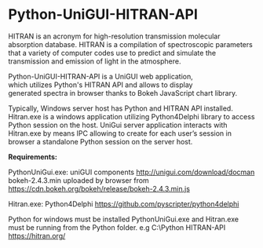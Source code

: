 # Python-UniGUI-HITRAN-API

HITRAN is an acronym for high-resolution transmission molecular absorption database. 
HITRAN is a compilation of spectroscopic parameters that a variety of computer codes use to predict 
and simulate the transmission and emission of light in the atmosphere.

Python-UniGUI-HITRAN-API is a UniGUI web application,  
which utilizes Python's HITRAN API and allows to display  
generated spectra in browser thanks to Bokeh JavaScript chart library. 

Typically, Windows server host has Python and HITRAN API installed.  
Hitran.exe is a windows application utilizing Python4Delphi library to access Python session on the host. 
UniGui server application interacts with Hitran.exe by means IPC allowing to create for each 
user’s session in browser a standalone Python session on the server host. 


<b>Requirements:</b>

PythonUniGui.exe:
uniGUI components  http://unigui.com/download/docman
bokeh-2.4.3.min    uploaded by browser from https://cdn.bokeh.org/bokeh/release/bokeh-2.4.3.min.js 

Hitran.exe:
Python4Delphi      https://github.com/pyscripter/python4delphi

Python for windows must be installed
PythonUniGui.exe and Hitran.exe must be running from the Python folder. e.g C:\Python
HITRAN-API https://hitran.org/
